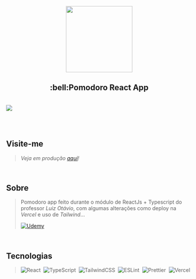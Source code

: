 <div align="center">
  <image width="180px" height="180px" src="https://user-images.githubusercontent.com/72557256/211673329-8e6b2194-c102-4ee9-bde4-da2192d6c9f0.png" />
</div>

<h2 align="center">:bell:<b>Pomodoro React App</b></h2>

<br>

<img src="http://img.shields.io/static/v1?label=STATUS&message=FINISHED&color=green&style=for-the-badge"/>

<br><br>

## Visite-me
> *Veja em produção [aqui](https://pomodoro-react-six.vercel.app/)!*

<br>

## Sobre
> Pomodoro app feito durante o módulo de ReactJs + Typescript do professor *Luiz Otávio*, com algumas alterações como deploy na *Vercel* e uso de *Tailwind*...
> 
> [![Udemy](https://img.shields.io/badge/Udemy-A435F0?style=for-the-badge&logo=Udemy&logoColor=white)](https://www.udemy.com/share/1026xa3@XPm1Tkp7nviJ6QKcE5DDpXkR0w1HadY6M6HMG-OQF-ZTo08ns-GLYW_6r5ERwhCmxw==/)

<br>

## Tecnologias
> ![React](https://img.shields.io/badge/react-%2320232a.svg?style=for-the-badge&logo=react&logoColor=%2361DAFB)&nbsp;
> ![TypeScript](https://img.shields.io/badge/typescript-%23007ACC.svg?style=for-the-badge&logo=typescript&logoColor=white)&nbsp;
> ![TailwindCSS](https://img.shields.io/badge/tailwindcss-%2338B2AC.svg?style=for-the-badge&logo=tailwind-css&logoColor=white)&nbsp;
> ![ESLint](https://img.shields.io/badge/ESLint-4B3263?style=for-the-badge&logo=eslint&logoColor=white)&nbsp;
> ![Prettier](https://img.shields.io/badge/Prettier-5c8da2.svg?style=for-the-badge&logo=prettier)&nbsp;
> ![Vercel](https://img.shields.io/badge/vercel-%23000000.svg?style=for-the-badge&logo=vercel&logoColor=white)&nbsp;
